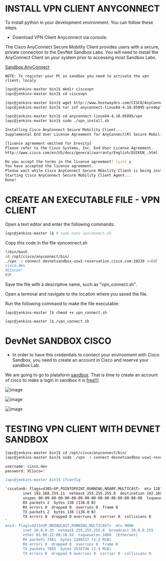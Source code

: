 # INSTALL VPN CLIENT ANYCONNECT

To install python in your development environment. You can follow these steps.

+ Download VPN Client Anyconnect via console.

The Cisco AnyConnect Secure Mobility Client provides users with a secure, private connection to the DevNet Sandbox Labs. 
You will need to install the AnyConnect Client on your system prior to accessing most Sandbox Labs.

[Sandbox AnyConnect](https://pubhub.devnetcloud.com/media/sandbox/site/files/anyconnect-win-4.9.04043-predeploy-k9.zip)

`NOTE: To register your PC in sandbox you need to activate the vpn client; localy`

```bash
[opc@jenkins-master bin]$ mkdir ciscovpn
[opc@jenkins-master bin]$ cd ciscovpn

[opc@jenkins-master bin]$ wget http://www.hostwaydcs.com/CISCO/AnyConnect/anyconnect-linux64-4.10.05095-predeploy-k9.tar.gz
[opc@jenkins-master bin]$ tar zxf anyconnect-linux64-4.10.05095-predeploy-k9.tar.gz

[opc@jenkins-master bin]$ cd anyconnect-linux64-4.10.05095/vpn
[opc@jenkins-master bin]$ sudo ./vpn_install.sh

Installing Cisco AnyConnect Secure Mobility Client...
Supplemental End User License Agreement for AnyConnect(R) Secure Mobility Client v4.x and other VPN-related Software

[licence agreement omitted for brevity]
Please refer to the Cisco Systems, Inc. End User License Agreement.
http://www.cisco.com/en/US/docs/general/warranty/English/EU1KEN_.html

Do you accept the terms in the license agreement? [y/n] y
You have accepted the license agreement.
Please wait while Cisco AnyConnect Secure Mobility Client is being installed...
Starting Cisco AnyConnect Secure Mobility Client Agent...
Done!
```

# CREATE AN EXECUTABLE FILE - VPN CLIENT

Open a text editor and enter the following commands:

```bash
[opc@jenkins-master ]$ # sudo nano vpnconnect.sh
```
Copy this code in the file vpnconnect.sh

```bash
!/bin/bash
cd /opt/cisco/anyconnect/bin/
./vpn -s connect devnetsandbox-usw1-reservation.cisco.com:20229 <<EOF
cisco.dev
XC1sco="
EOF
```
Save the file with a descriptive name, such as "vpn_connect.sh".

Open a terminal and navigate to the location where you saved the file.

Run the following command to make the file executable:

`[opc@jenkins-master ]$ chmod +x vpn_connect.sh`

`[opc@jenkins-master ]$./vpn_connect.sh`

# DevNet SANDBOX CISCO

+ In order to have this credentials to connect your environment with Cisco Sandbox, you need to create an account in Cisco and reserve your sandbox Lab.

We are going to go to plataform [sandbox](https://devnetsandbox.cisco.com/RM/Diagram/Index/43964e62-a13c-4929-bde7-a2f68ad6b27c?diagramType=Topology
). That is time to create an account of cisco to make a login in sandbox it is [free!!!](https://id.cisco.com/signin/register).

![image](https://user-images.githubusercontent.com/38144008/222004497-c3c37576-83cb-4067-927b-ad4704e62d0d.png)

![image](https://user-images.githubusercontent.com/38144008/222009619-eea78d14-3f55-4d08-86e4-5b2a424a3a3c.png)

![image](https://user-images.githubusercontent.com/38144008/222930335-ec242a99-c97d-4c11-9178-350c34193a4d.png)

# TESTING VPN CLIENT WITH DEVNET SANDBOX

```bash
[opc@jenkins-master bin]$ cd /opt/cisco/anyconnect/bin/
[opc@jenkins-master bin]$ sudo ./vpn -s connect devnetsandbox-usw1-reseration.cisco.com:2XXX9

username: cisco.dev
password: XC1sco="

[opc@jenkins-master bin]$ ifconfig

`cscotun0: flags=4305<UP,POINTOPOINT,RUNNING,NOARP,MULTICAST>  mtu 1287
        inet 192.168.254.11  netmask 255.255.255.0  destination 192.168.254.11
        unspec 00-00-00-00-00-00-00-00-00-00-00-00-00-00-00-00  txqueuelen 500  (UNSPEC)
        RX packets 2  bytes 138 (138.0 B)
        RX errors 0  dropped 0  overruns 0  frame 0
        TX packets 2  bytes 138 (138.0 B)
        TX errors 0  dropped 0 overruns 0  carrier 0  collisions 0
`
ens3: flags=4213<UP,BROADCAST,RUNNING,MULTICAST>  mtu 9000
        inet 10.0.0.25  netmask 255.255.255.0  broadcast 10.0.0.255
        ether 01:00:12:00:10:XX  txqueuelen 1000  (Ethernet)
        RX packets 7461  bytes 1286537 (1.2 MiB)
        RX errors 0  dropped 0  overruns 0  frame 0
        TX packets 7055  bytes 2535736 (2.4 MiB)
        TX errors 0  dropped 0 overruns 0  carrier 0  collisions 0
```
